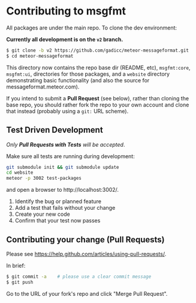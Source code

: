 # Contributing to msgfmt

All packages are under the main repo.  To clone the dev environment:

**Currently all development is on the `v2` branch.**

```bash
$ git clone -b v2 https://github.com/gadicc/meteor-messageformat.git
$ cd meteor-messageformat 
```

This directory now contains the repo base dir (README, etc), `msgfmt:core`, `msgfmt:ui`,
directories for those packages, and a `website` directory demonstrating basic functionality
(and also the source for messageformat.meteor.com).

If you intend to submit a **Pull Request** (see below), rather than cloning the base repo,
you should rather fork the repo to your own account and clone that instead (probably using
a `git:` URL scheme).

## Test Driven Development

*Only **Pull Requests with Tests** will be accepted*.

Make sure all tests are running during development:

```bash
git submodule init && git submodule update
cd website
meteor -p 3002 test-packages
```

and open a browser to http://localhost:3002/.

1. Identify the bug or planned feature
1. Add a test that fails without your change
1. Create your new code
1. Confirm that your test now passes

## Contributing your change (Pull Requests)

Please see https://help.github.com/articles/using-pull-requests/.

In brief:

```bash
$ git commit -a    # please use a clear commit message
$ git push
```

Go to the URL of your fork's repo and click "Merge Pull Request".

